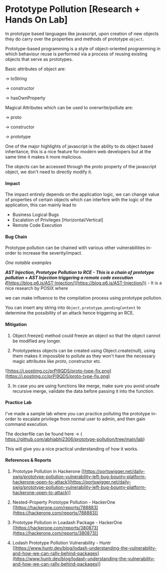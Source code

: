 # Prototype Pollution [Research  + Hands On Lab]


In prototype based languages like javascript, upon creation of new objects they do carry over the properties and methods of prototype ``object``.

Prototype-based programming is a style of object-oriented programming in which behaviour reuse is performed via a process of reusing existing objects that serve as prototypes.

Basic attributes of object are:

→ toString

→ constructor

→ hasOwnProperty

Magical Attributes which can be used to overwrite/pollute are:

→ proto

→ constructor

→ prototype

One of the major highlights of javascript is the ability to do object based inheritance, this is a nice feature for modern web developers but at the same time it makes it more malicious.

The objects can be accessed through the _proto_ property of the javascript object, we don't need to directly modify it.

 #### **Impact**

The impact entirely depends on the application logic, we can change value of properties of certain objects which can interfere with the logic of the application, this can mainly lead to

- Business Logical Bugs
- Escalation of Privileges [Horizontal/Vertical]
- Remote Code Execution

#### **Bug Chain**

Prototype pollution can be chained with various other vulnerabilities in-order to increase the severity/impact.

*One notable examples*

***AST Injection, Prototype Pollution to RCE  - This is a chain of prototype pollution + AST Injection triggering a remote code execution (***[https://blog.p6.is/AST-Injection/](https://blog.p6.is/AST-Injection/)) - It is a nice research by POSIX where 

we can make influence to the compilation process using prototype pollution.

You can insert any string into `Object.prototype.pendingContent` to determine the possibility of an attack hence triggering an RCE.

#### Mitigation

1) Object.freeze() method could freeze an object so that the object cannot be modified any longer.

2) Prototypeless objects can be created using Object.create(null), using them makes it impossible to pollute as they won't have the necessary magic attributes like *proto*, constructor etc.

![https://i.postimg.cc/prPj9QDS/proto-type-fix.png](https://i.postimg.cc/prPj9QDS/proto-type-fix.png)

3) In case you are using functions like merge, make sure you avoid unsafe recursive merge, validate the data before passing it into the function.

#### **Practice Lab**

I've made a sample lab where you can practice polluting the prototype in-order to escalate privilege from normal user to admin, and then gain command execution.

The dockerfile can be found here → ( https://github.com/abhiabhi2306/prototype-pollution/tree/main/lab)

This will give you a nice practical understanding of how it works.


#### References & Reports

1) Prototype Pollution in Hackerone [[https://portswigger.net/daily-swig/prototype-pollution-vulnerability-left-bug-bounty-platform-hackerone-open-to-attack](https://portswigger.net/daily-swig/prototype-pollution-vulnerability-left-bug-bounty-platform-hackerone-open-to-attack)]

2) Nested-Property Prototype Pollution - HackerOne [[https://hackerone.com/reports/788883](https://hackerone.com/reports/788883)]

3) Prototype Pollution in Loadash Package - HackerOne [[https://hackerone.com/reports/380873](https://hackerone.com/reports/380873)]

4) Lodash Prototype Pollution Vulnerability - Huntr [[https://www.huntr.dev/blog/lodash-understanding-the-vulnerability-and-how-we-can-rally-behind-packages](https://www.huntr.dev/blog/lodash-understanding-the-vulnerability-and-how-we-can-rally-behind-packages)]

